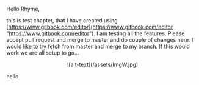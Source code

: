 Hello Rhyme,

this is test chapter, that I have created using [https://www.gitbook.com/editor](https://www.gitbook.com/editor "https://www.gitbook.com/editor"). I am testing all the features. Please accept pull request and merge to master and do couple of changes here. I would like to try fetch from master and merge to my branch. If this would work we are all setup to go...


<p style="text-align: center;">
![alt-text](/assets/ImgW.jpg)
</p>

hello